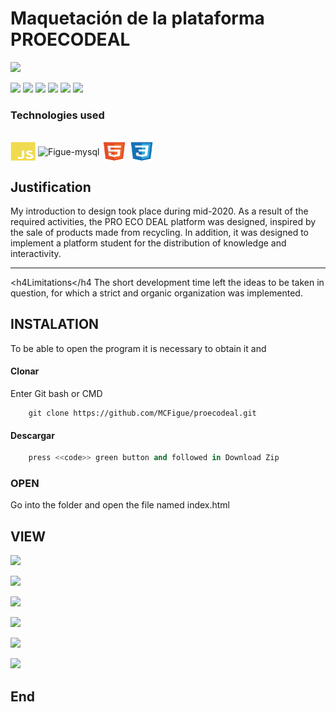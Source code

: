 # Maquetación de  la plataforma PROECODEAL 


![](https://i.ibb.co/86GwVcW/proecodeal.png)


![](https://img.shields.io/github/stars/pandao/editor.md.svg) ![](https://img.shields.io/github/forks/pandao/editor.md.svg) ![](https://img.shields.io/github/tag/pandao/editor.md.svg) ![](https://img.shields.io/github/release/pandao/editor.md.svg) ![](https://img.shields.io/github/issues/pandao/editor.md.svg) ![](https://img.shields.io/bower/v/editor.md.svg)


<h3>Technologies used</h3>


<div style="display: inline_block"><br>
  <img align="center" title="Javascript" alt="Figue-Js" height="30" width="40" src="https://raw.githubusercontent.com/devicons/devicon/master/icons/javascript/javascript-plain.svg">

  <img align="center" title="MySql" alt="Figue-mysql" height="30" width="40" src="https://cdn.jsdelivr.net/gh/devicons/devicon/icons/git/git-plain.svg" /> 
  <img align="center" title="HTML" alt="Figue-HTML" height="30" width="40" src="https://raw.githubusercontent.com/devicons/devicon/master/icons/html5/html5-original.svg">
  <img align="center" title="CSS"  alt="Figue-CSS" height="30" width="40" src="https://raw.githubusercontent.com/devicons/devicon/master/icons/css3/css3-original.svg">
  

  

<h2>Justification</h2>
  
My introduction to design took place during mid-2020. As a result of the required activities, the PRO ECO DEAL platform was designed, inspired by the sale of products made from recycling. In addition, it was designed to implement a platform student for the distribution of knowledge and interactivity.

------------

<h4Limitations</h4
The short development time left the ideas to be taken in question, for which a strict and organic organization was implemented.

  <h2>INSTALATION</h2>
To be able to open the program it is necessary to obtain it and

<h4>Clonar</h4> 
Enter Git bash or CMD

```comand
	git clone https://github.com/MCFigue/proecodeal.git 
```

<h4>Descargar</h4>

```sql
	press <<code>> green button and followed in Download Zip

```
<h3>OPEN</h3>
Go into the folder and open the file named index.html
  
  <h2>VIEW</h2>
  
  

![](https://i.ibb.co/6NMDFDr/screencapture-proecodeal-ml-2022-03-15-14-43-20.png)


  
![](https://i.ibb.co/hRWDh9z/screencapture-proecodeal-ml-servicios-html-2022-03-15-14-43-44.png)
  
![](https://i.ibb.co/VN4g3bT/screencapture-proecodeal-ml-productos-html-2022-03-15-14-43-58.png)
  
![](https://i.ibb.co/xq4dGct/screencapture-proecodeal-ml-cursos-html-2022-03-15-14-44-25.png)
  
![](https://i.ibb.co/p3HnWWt/screencapture-proecodeal-ml-cart-html-2022-03-15-14-44-39.png)
  
![](https://i.ibb.co/HpZwvMB/screencapture-proecodeal-ml-account-html-2022-03-15-14-44-50.png)

<h2>End</h2>
